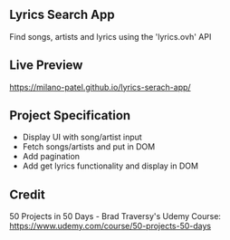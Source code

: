 ## Lyrics Search App

Find songs, artists and lyrics using the 'lyrics.ovh' API

## Live Preview

https://milano-patel.github.io/lyrics-serach-app/

## Project Specification

- Display UI with song/artist input
- Fetch songs/artists and put in DOM
- Add pagination
- Add get lyrics functionality and display in DOM

## Credit

50 Projects in 50 Days - Brad Traversy's Udemy Course: https://www.udemy.com/course/50-projects-50-days
